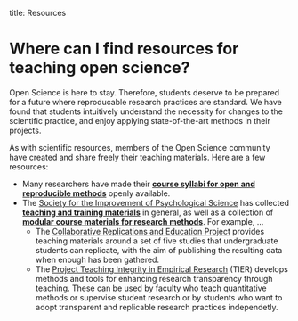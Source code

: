 title: Resources

# Where can I find resources for teaching open science?

Open Science is here to stay. Therefore, students deserve to be prepared for a future where reproducable research practices are standard. We have found that students intuitively understand the necessity for changes to the scientific practice, and enjoy applying state-of-the-art methods in their projects.

As with scientific resources, members of the Open Science community have created and share freely their teaching materials. Here are a few resources:

* Many researchers have made their [**course syllabi for open and reproducible methods**](https://osf.io/vkhbt/) openly available.
* The [Society for the Improvement of Psychological Science](http://improvingpsych.org/) has collected [**teaching and training materials**](https://osf.io/ehpt4/) in general, as well as a collection of [**modular course materials for research methods**](https://osf.io/zbwr4/wiki/home/). For example, ...
    * The [Collaborative Replications and Education Project](https://osf.io/wfc6u/wiki/home/) provides teaching materials around a set of five studies that undergraduate students can replicate, with the aim of publishing the resulting data when enough has been gathered.
    * The [Project Teaching Integrity in Empirical Research](https://www.projecttier.org/tier-classroom) (TIER) develops methods and tools for enhancing research transparency through teaching. These can be used by faculty who teach quantitative methods or supervise student research or by students who want to adopt transparent and replicable research practices independetly.
